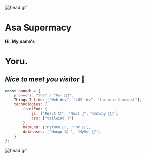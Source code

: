 ![head.gif](https://media1.tenor.com/m/n2-YbzHQlMgAAAAC/mitaka-asa.gif)
# Asa Supermacy 
#### Hi, My name's 
# Yoru. 
## ***Nice to meet you visitor*** 🤝

```javascript
const hannah = {
    pronouns: "She" / "Her 👩🏻",
    Things I like: ["Web dev", "iOS dev", "Linux enthusiast"],
    technologies: {
        frontEnd: {
            js: ["React 😎", "Next 🩷", "Gatsby 😵‍💫"],
            css: ["tailwind 🤭"]
        },
        backEnd: ["Python 🙈", "PHP 🫥"],
        databases: ["Mongo 😑 ", "MySql 🤧"],
    }
};
```
![head.gif](https://media1.tenor.com/m/JZJgJaYSxp8AAAAd/asa-mitaka.gif)
